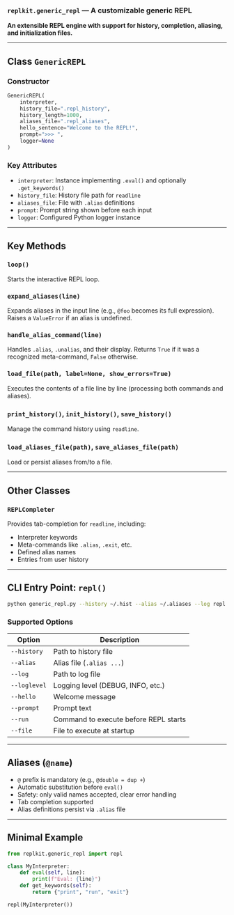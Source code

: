 ### `replkit.generic_repl` — A customizable generic REPL

**An extensible REPL engine with support for history, completion, aliasing, and initialization files.**

---

## Class `GenericREPL`

### Constructor

```python
GenericREPL(
    interpreter,
    history_file=".repl_history",
    history_length=1000,
    aliases_file=".repl_aliases",
    hello_sentence="Welcome to the REPL!",
    prompt=">>> ",
    logger=None
)
```

### Key Attributes

- `interpreter`: Instance implementing `.eval()` and optionally `.get_keywords()`
- `history_file`: History file path for `readline`
- `aliases_file`: File with `.alias` definitions
- `prompt`: Prompt string shown before each input
- `logger`: Configured Python logger instance

---

## Key Methods

### `loop()`

Starts the interactive REPL loop.

### `expand_aliases(line)`

Expands aliases in the input line (e.g., `@foo` becomes its full expression). Raises a `ValueError` if an alias is undefined.

### `handle_alias_command(line)`

Handles `.alias`, `.unalias`, and their display. Returns `True` if it was a recognized meta-command, `False` otherwise.

### `load_file(path, label=None, show_errors=True)`

Executes the contents of a file line by line (processing both commands and aliases).

### `print_history()`, `init_history()`, `save_history()`

Manage the command history using `readline`.

### `load_aliases_file(path)`, `save_aliases_file(path)`

Load or persist aliases from/to a file.

---

## Other Classes

### `REPLCompleter`

Provides tab-completion for `readline`, including:

- Interpreter keywords
- Meta-commands like `.alias`, `.exit`, etc.
- Defined alias names
- Entries from user history

---

## CLI Entry Point: `repl()`

```bash
python generic_repl.py --history ~/.hist --alias ~/.aliases --log repl.log
```

### Supported Options

| Option       | Description                           |
| ------------ | ------------------------------------- |
| `--history`  | Path to history file                  |
| `--alias`    | Alias file (`.alias ...`)             |
| `--log`      | Path to log file                      |
| `--loglevel` | Logging level (DEBUG, INFO, etc.)     |
| `--hello`    | Welcome message                       |
| `--prompt`   | Prompt text                           |
| `--run`      | Command to execute before REPL starts |
| `--file`     | File to execute at startup            |

---

## Aliases (`@name`)

- `@` prefix is mandatory (e.g., `@double = dup +`)
- Automatic substitution before `eval()`
- Safety: only valid names accepted, clear error handling
- Tab completion supported
- Alias definitions persist via `.alias` file

---

## Minimal Example

```python
from replkit.generic_repl import repl

class MyInterpreter:
    def eval(self, line):
        print(f"Eval: {line}")
    def get_keywords(self):
        return {"print", "run", "exit"}

repl(MyInterpreter())
```
